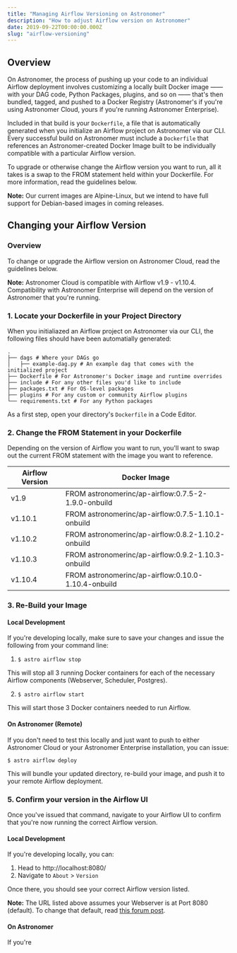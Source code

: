 ```yaml
---
title: "Managing Airflow Versioning on Astronomer"
description: "How to adjust Airflow version on Astronomer"
date: 2019-09-22T00:00:00.000Z
slug: "airflow-versioning"
---
```


## Overview

On Astronomer, the process of pushing up your code to an individual Airflow deployment involves customizing a locally built Docker image —— with your DAG code, Python Packages, plugins, and so on —— that's then bundled, tagged, and pushed to a Docker Registry (Astronomer's if you're using Astronomer Cloud, yours if you're running Astronomer Enterprise).

Included in that build is your `Dockerfile`, a file that is automatically generated when you initialize an Airflow project on Astronomer via our CLI. Every successful build on Astronomer must include a `Dockerfile` that references an Astronomer-created Docker Image built to be individually compatible with a particular Airflow version.

To upgrade or otherwise change the Airflow version you want to run, all it takes is a swap to the FROM statement held within your Dockerfile. For more information, read the guidelines below.

**Note:** Our current images are Alpine-Linux, but we intend to have full support for Debian-based images in coming releases.

## Changing your Airflow Version

### Overview

To change or upgrade the Airflow version on Astronomer Cloud, read the guidelines below.

**Note:** Astronomer Cloud is compatible with Airflow v1.9 - v1.10.4. Compatibility with Astronomer Enterprise will depend on the version of Astronomer that you're running.

### 1. Locate your Dockerfile in your Project Directory

When you initialiazed an Airflow project on Astronomer via our CLI, the following files should have been automatially generated:

```
.
├── dags # Where your DAGs go
│   ├── example-dag.py # An example dag that comes with the initialized project
├── Dockerfile # For Astronomer's Docker image and runtime overrides
├── include # For any other files you'd like to include
├── packages.txt # For OS-level packages
├── plugins # For any custom or community Airflow plugins
└── requirements.txt # For any Python packages
```

As a first step, open your directory's `Dockerfile` in a Code Editor.

### 2. Change the FROM Statement in your Dockerfile

Depending on the version of Airflow you want to run, you'll want to swap out the current FROM statement with the image you want to reference.

| Airflow Version | Docker Image                                        |
|-----------------|-----------------------------------------------------|
| v1.9             | FROM astronomerinc/ap-airflow:0.7.5-2-1.9.0-onbuild |
| v1.10.1          | FROM astronomerinc/ap-airflow:0.7.5-1.10.1-onbuild  |
| v1.10.2          | FROM astronomerinc/ap-airflow:0.8.2-1.10.2-onbuild  |
| v1.10.3          | FROM astronomerinc/ap-airflow:0.9.2-1.10.3-onbuild  |
| v1.10.4          | FROM astronomerinc/ap-airflow:0.10.0-1.10.4-onbuild |

### 3. Re-Build your Image

#### Local Development

If you're developing locally, make sure to save your changes and issue the following from your command line:

1. `$ astro airflow stop`

This will stop all 3 running Docker containers for each of the necessary Airflow components (Webserver, Scheduler, Postgres).

2. `$ astro airflow start`

This will start those 3 Docker containers needed to run Airflow. 

#### On Astronomer (Remote)

If you don't need to test this locally and just want to push to either Astronomer Cloud or your Astronomer Enterprise installation, you can issue:

```
$ astro airflow deploy
```

This will bundle your updated directory, re-build your image, and push it to your remote Airflow deployment.

### 5. Confirm your version in the Airflow UI

Once you've issued that command, navigate to your Airflow UI to confirm that you're now running the correct Airflow version.

#### Local Development

If you're developing locally, you can:

1. Head to http://localhost:8080/
2. Navigate to `About` > `Version`

Once there, you should see your correct Airflow version listed.

**Note:** The URL listed above assumes your Webserver is at Port 8080 (default). To change that default, read [this forum post](https://forum.astronomer.io/t/i-already-have-the-ports-that-the-cli-is-trying-to-use-8080-5432-occupied-can-i-change-the-ports-when-starting-a-project/48).

#### On Astronomer

If you're 




